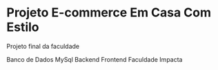 # Projeto E-commerce Em Casa Com Estilo 
 Projeto final da faculdade

Banco de Dados MySql
Backend
Frontend
Faculdade Impacta